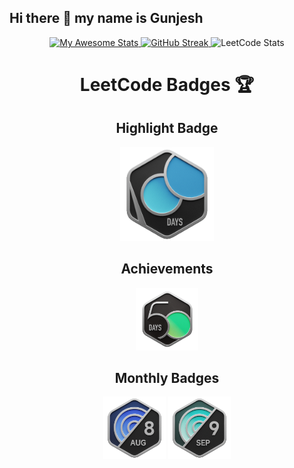 ## Hi there 👋 my name is Gunjesh

<div align="center">

  <!-- GitHub Stats -->
  <a href="https://git.io/awesome-stats-card">
    <img src="https://awesome-github-stats.azurewebsites.net/user-stats/gunjesh843?cardType=github&theme=github-dark&preferLogin=false&Background=00000000&Border=00000000" alt="My Awesome Stats" />
  </a>

  <!-- GitHub Streak -->
  <a href="https://git.io/streak-stats">
    <img src="https://github-readme-streak-stats.herokuapp.com?user=gunjesh843&theme=transparent&hide_border=true" alt="GitHub Streak" />
  </a>

  <!-- LeetCode Stats -->
  <img src="https://leetcard.jacoblin.cool/gunjesh843?theme=transparent&font=Chakra%20Petch&ext=heatmap" alt="LeetCode Stats" />

  <!-- Custom GIFs with different sizes -->
  # LeetCode Badges 🏆

<div align="center">

  <!-- Highlight Badge Slot -->
  ## Highlight Badge
  <img src="2024-100.gif" width="150" alt="Highlight Badge" />

  <!-- Achievements Slot -->
  ## Achievements
  <div>
      <img src="2024-50.gif" width="100" alt="Achievement Badge 1" />
      <!-- Add more achievement badges as needed -->
  </div>

   <!-- Monthly Badges Slot -->
  ## Monthly Badges
  <div>
      <img src="2024-08.gif" width="100" alt="Monthly Badge 1" />
      <img src="2024-09.gif" width="100" alt="Monthly Badge 2" />
      <!-- Add more monthly badges as needed -->
  </div>

</div>
